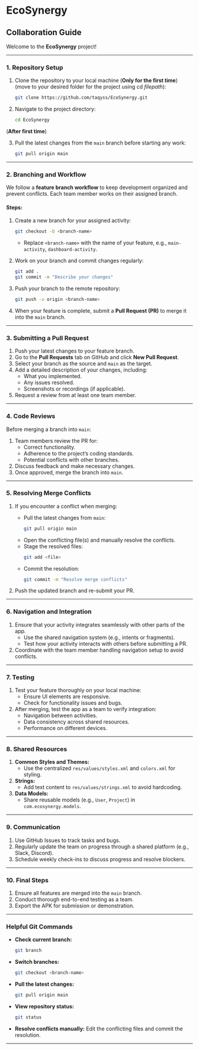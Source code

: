 # EcoSynergy

## **Collaboration Guide**

Welcome to the **EcoSynergy** project! 

---

### **1. Repository Setup**
1. Clone the repository to your local machine (**Only for the first time**) (move to your desired folder for the project using cd *filepath*):
   ```bash
   git clone https://github.com/taqyss/EcoSynergy.git
   ```
2. Navigate to the project directory:
   ```bash
   cd EcoSynergy
   ```
(**After first time**)

3. Pull the latest changes from the `main` branch before starting any work:
   ```bash
   git pull origin main
   ```

---

### **2. Branching and Workflow**
We follow a **feature branch workflow** to keep development organized and prevent conflicts. Each team member works on their assigned branch.

#### **Steps:**
1. Create a new branch for your assigned activity:
   ```bash
   git checkout -b <branch-name>
   ```
   - Replace `<branch-name>` with the name of your feature, e.g., `main-activity`, `dashboard-activity`.

2. Work on your branch and commit changes regularly:
   ```bash
   git add .
   git commit -m "Describe your changes"
   ```

3. Push your branch to the remote repository:
   ```bash
   git push -u origin <branch-name>
   ```

4. When your feature is complete, submit a **Pull Request (PR)** to merge it into the `main` branch.

---

### **3. Submitting a Pull Request**
1. Push your latest changes to your feature branch.
2. Go to the **Pull Requests** tab on GitHub and click **New Pull Request**.
3. Select your branch as the source and `main` as the target.
4. Add a detailed description of your changes, including:
   - What you implemented.
   - Any issues resolved.
   - Screenshots or recordings (if applicable).
5. Request a review from at least one team member.

---

### **4. Code Reviews**
Before merging a branch into `main`:
1. Team members review the PR for:
   - Correct functionality.
   - Adherence to the project’s coding standards.
   - Potential conflicts with other branches.
2. Discuss feedback and make necessary changes.
3. Once approved, merge the branch into `main`.

---

### **5. Resolving Merge Conflicts**
1. If you encounter a conflict when merging:
   - Pull the latest changes from `main`:
     ```bash
     git pull origin main
     ```
   - Open the conflicting file(s) and manually resolve the conflicts.
   - Stage the resolved files:
     ```bash
     git add <file>
     ```
   - Commit the resolution:
     ```bash
     git commit -m "Resolve merge conflicts"
     ```

2. Push the updated branch and re-submit your PR.

---

### **6. Navigation and Integration**
1. Ensure that your activity integrates seamlessly with other parts of the app.
   - Use the shared navigation system (e.g., intents or fragments).
   - Test how your activity interacts with others before submitting a PR.
2. Coordinate with the team member handling navigation setup to avoid conflicts.

---

### **7. Testing**
1. Test your feature thoroughly on your local machine:
   - Ensure UI elements are responsive.
   - Check for functionality issues and bugs.
2. After merging, test the app as a team to verify integration:
   - Navigation between activities.
   - Data consistency across shared resources.
   - Performance on different devices.

---

### **8. Shared Resources**
1. **Common Styles and Themes:**
   - Use the centralized `res/values/styles.xml` and `colors.xml` for styling.
2. **Strings:**
   - Add text content to `res/values/strings.xml` to avoid hardcoding.
3. **Data Models:**
   - Share reusable models (e.g., `User`, `Project`) in `com.ecosynergy.models`.

---

### **9. Communication**
1. Use GitHub Issues to track tasks and bugs.
2. Regularly update the team on progress through a shared platform (e.g., Slack, Discord).
3. Schedule weekly check-ins to discuss progress and resolve blockers.

---

### **10. Final Steps**
1. Ensure all features are merged into the `main` branch.
2. Conduct thorough end-to-end testing as a team.
3. Export the APK for submission or demonstration.

---

### **Helpful Git Commands**
- **Check current branch:**
  ```bash
  git branch
  ```
- **Switch branches:**
  ```bash
  git checkout <branch-name>
  ```
- **Pull the latest changes:**
  ```bash
  git pull origin main
  ```
- **View repository status:**
  ```bash
  git status
  ```
- **Resolve conflicts manually:** Edit the conflicting files and commit the resolution.

---

